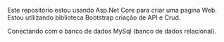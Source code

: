 Este repositório estou usando Asp.Net Core para criar uma pagina Web.
Estou utilizando biblioteca Bootstrap
criação de API e Crud. 

Conectando com o banco de dados MySql (banco de dados relacional).
